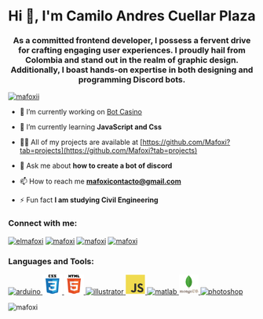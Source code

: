 <h1 align="center">Hi 👋, I'm Camilo Andres Cuellar Plaza</h1>
<h3 align="center">As a committed frontend developer, I possess a fervent drive for crafting engaging user experiences. I proudly hail from Colombia and stand out in the realm of graphic design. Additionally, I boast hands-on expertise in both designing and programming Discord bots.</h3>

<p align="left">
    <a href="https://www.twitch.tv/mafoxii" target="blank">
        <img src="https://1000marcas.net/wp-content/uploads/2020/01/logo-Twitch.png" alt="mafoxii" width="150" />
    </a>
</p>

- 🔭 I’m currently working on [Bot Casino](https://github.com/Mafoxi/Bot.Discord.Prueba)

- 🌱 I’m currently learning **JavaScript and Css**

- 👨‍💻 All of my projects are available at [https://github.com/Mafoxi?tab=projects](https://github.com/Mafoxi?tab=projects)

- 💬 Ask me about **how to create a bot of discord**

- 📫 How to reach me **mafoxicontacto@gmail.com**

- ⚡ Fun fact **I am studying Civil Engineering**

<h3 align="left">Connect with me:</h3>
<p align="left">
<a href="https://twitter.com/elmafoxi" target="blank"><img align="center" src="https://raw.githubusercontent.com/rahuldkjain/github-profile-readme-generator/master/src/images/icons/Social/twitter.svg" alt="elmafoxi" height="30" width="40" /></a>
<a href="https://instagram.com/mafoxi" target="blank"><img align="center" src="https://raw.githubusercontent.com/rahuldkjain/github-profile-readme-generator/master/src/images/icons/Social/instagram.svg" alt="mafoxi" height="30" width="40" /></a>
<a href="https://www.behance.net/mafoxi" target="blank"><img align="center" src="https://raw.githubusercontent.com/rahuldkjain/github-profile-readme-generator/master/src/images/icons/Social/behance.svg" alt="mafoxi" height="30" width="40" /></a>
<a href="https://discord.gg/mafoxi" target="blank"><img align="center" src="https://raw.githubusercontent.com/rahuldkjain/github-profile-readme-generator/master/src/images/icons/Social/discord.svg" alt="mafoxi" height="30" width="40" /></a>
</p>

<h3 align="left">Languages and Tools:</h3>
<p align="left"> <a href="https://www.arduino.cc/" target="_blank" rel="noreferrer"> <img src="https://cdn.worldvectorlogo.com/logos/arduino-1.svg" alt="arduino" width="40" height="40"/> </a> <a href="https://www.w3schools.com/css/" target="_blank" rel="noreferrer"> <img src="https://raw.githubusercontent.com/devicons/devicon/master/icons/css3/css3-original-wordmark.svg" alt="css3" width="40" height="40"/> </a> <a href="https://www.w3.org/html/" target="_blank" rel="noreferrer"> <img src="https://raw.githubusercontent.com/devicons/devicon/master/icons/html5/html5-original-wordmark.svg" alt="html5" width="40" height="40"/> </a> <a href="https://www.adobe.com/in/products/illustrator.html" target="_blank" rel="noreferrer"> <img src="https://1000marcas.net/wp-content/uploads/2021/06/Illustrator-Logo.png" alt="illustrator" width="40" height="40"/> </a> <a href="https://developer.mozilla.org/en-US/docs/Web/JavaScript" target="_blank" rel="noreferrer"> <img src="https://raw.githubusercontent.com/devicons/devicon/master/icons/javascript/javascript-original.svg" alt="javascript" width="40" height="40"/> </a> <a href="https://www.mathworks.com/" target="_blank" rel="noreferrer"> <img src="https://upload.wikimedia.org/wikipedia/commons/2/21/Matlab_Logo.png" alt="matlab" width="40" height="40"/> </a> <a href="https://www.mongodb.com/" target="_blank" rel="noreferrer"> <img src="https://raw.githubusercontent.com/devicons/devicon/master/icons/mongodb/mongodb-original-wordmark.svg" alt="mongodb" width="40" height="40"/> </a> <a href="https://www.photoshop.com/en" target="_blank" rel="noreferrer"> <img src="https://logodownload.org/wp-content/uploads/2019/10/adobe-photoshop-logo-0.png" alt="photoshop" width="40" height="40"/> </a> </p>

<p><img align="center" src="https://github-readme-stats.vercel.app/api/top-langs?username=mafoxi&show_icons=true&locale=en&layout=compact" alt="mafoxi" /></p>
